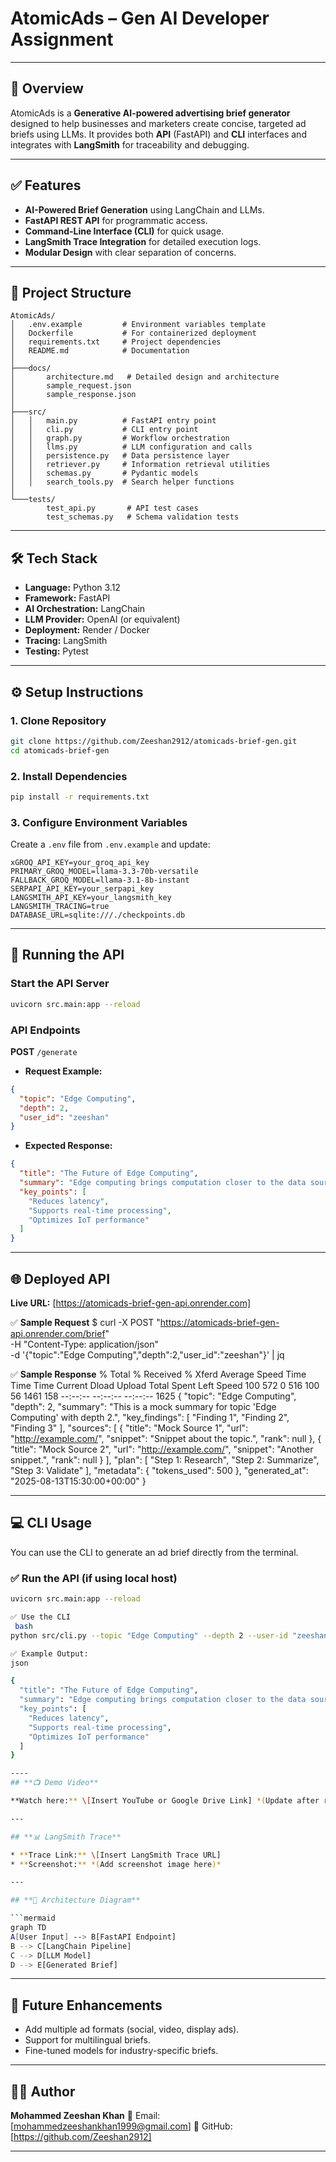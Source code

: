 # **AtomicAds – Gen AI Developer Assignment**

---

## **📌 Overview**

AtomicAds is a **Generative AI-powered advertising brief generator** designed to help businesses and marketers create concise, targeted ad briefs using LLMs. It provides both **API** (FastAPI) and **CLI** interfaces and integrates with **LangSmith** for traceability and debugging.

---

## **✅ Features**

* **AI-Powered Brief Generation** using LangChain and LLMs.
* **FastAPI REST API** for programmatic access.
* **Command-Line Interface (CLI)** for quick usage.
* **LangSmith Trace Integration** for detailed execution logs.
* **Modular Design** with clear separation of concerns.

---

## **📂 Project Structure**

```
AtomicAds/
│   .env.example         # Environment variables template
│   Dockerfile           # For containerized deployment
│   requirements.txt     # Project dependencies
│   README.md            # Documentation
│
├───docs/
│       architecture.md   # Detailed design and architecture
│       sample_request.json
│       sample_response.json
│
├───src/
│   │   main.py          # FastAPI entry point
│   │   cli.py           # CLI entry point
│   │   graph.py         # Workflow orchestration
│   │   llms.py          # LLM configuration and calls
│   │   persistence.py   # Data persistence layer
│   │   retriever.py     # Information retrieval utilities
│   │   schemas.py       # Pydantic models
│   │   search_tools.py  # Search helper functions
│
└───tests/
        test_api.py       # API test cases
        test_schemas.py   # Schema validation tests
```

---

## **🛠 Tech Stack**

* **Language:** Python 3.12
* **Framework:** FastAPI
* **AI Orchestration:** LangChain
* **LLM Provider:** OpenAI (or equivalent)
* **Deployment:** Render / Docker
* **Tracing:** LangSmith
* **Testing:** Pytest

---

## **⚙️ Setup Instructions**

### **1. Clone Repository**

```bash
git clone https://github.com/Zeeshan2912/atomicads-brief-gen.git
cd atomicads-brief-gen
```

### **2. Install Dependencies**

```bash
pip install -r requirements.txt
```

### **3. Configure Environment Variables**

Create a `.env` file from `.env.example` and update:

```
xGROQ_API_KEY=your_groq_api_key
PRIMARY_GROQ_MODEL=llama-3.3-70b-versatile
FALLBACK_GROQ_MODEL=llama-3.1-8b-instant
SERPAPI_API_KEY=your_serpapi_key
LANGSMITH_API_KEY=your_langsmith_key
LANGSMITH_TRACING=true
DATABASE_URL=sqlite:///./checkpoints.db

```

---

## **🚀 Running the API**

### **Start the API Server**

```bash
uvicorn src.main:app --reload
```

### **API Endpoints**

**POST** `/generate`

* **Request Example:**

```json
{
  "topic": "Edge Computing",
  "depth": 2,
  "user_id": "zeeshan"
}
```

* **Expected Response:**

```json
{
  "title": "The Future of Edge Computing",
  "summary": "Edge computing brings computation closer to the data source for faster processing...",
  "key_points": [
    "Reduces latency",
    "Supports real-time processing",
    "Optimizes IoT performance"
  ]
}

```

---

## **🌐 Deployed API**

**Live URL:** [https://atomicads-brief-gen-api.onrender.com]

✅ **Sample Request**
 $ curl -X POST "https://atomicads-brief-gen-api.onrender.com/brief" \
-H "Content-Type: application/json" \
-d '{"topic":"Edge Computing","depth":2,"user_id":"zeeshan"}' | jq

✅ **Sample Response**
  % Total    % Received % Xferd  Average Speed   Time    Time     Time  Current
                                 Dload  Upload   Total   Spent    Left  Speed
100   572    0   516  100    56   1461    158 --:--:-- --:--:-- --:--:--  1625
{
  "topic": "Edge Computing",
  "depth": 2,
  "summary": "This is a mock summary for topic 'Edge Computing' with depth 2.",
  "key_findings": [
    "Finding 1",
    "Finding 2",
    "Finding 3"
  ],
  "sources": [
    {
      "title": "Mock Source 1",
      "url": "http://example.com/",
      "snippet": "Snippet about the topic.",
      "rank": null
    },
    {
      "title": "Mock Source 2",
      "url": "http://example.com/",
      "snippet": "Another snippet.",
      "rank": null
    }
  ],
  "plan": [
    "Step 1: Research",
    "Step 2: Summarize",
    "Step 3: Validate"
  ],
  "metadata": {
    "tokens_used": 500
  },
  "generated_at": "2025-08-13T15:30:00+00:00"
}

---

## 💻 **CLI Usage**

You can use the CLI to generate an ad brief directly from the terminal.

### ✅ Run the API (if using local host)
```bash
uvicorn src.main:app --reload

✅ Use the CLI
 bash
python src/cli.py --topic "Edge Computing" --depth 2 --user-id "zeeshan"

✅ Example Output:
json

{
  "title": "The Future of Edge Computing",
  "summary": "Edge computing brings computation closer to the data source for faster processing...",
  "key_points": [
    "Reduces latency",
    "Supports real-time processing",
    "Optimizes IoT performance"
  ]
}

----
## **📺 Demo Video**

**Watch here:** \[Insert YouTube or Google Drive Link] *(Update after recording)*

---

## **📊 LangSmith Trace**

* **Trace Link:** \[Insert LangSmith Trace URL]
* **Screenshot:** *(Add screenshot image here)*

---

## **📐 Architecture Diagram**

```mermaid
graph TD
A[User Input] --> B[FastAPI Endpoint]
B --> C[LangChain Pipeline]
C --> D[LLM Model]
D --> E[Generated Brief]
```

---

## **🔮 Future Enhancements**

* Add multiple ad formats (social, video, display ads).
* Support for multilingual briefs.
* Fine-tuned models for industry-specific briefs.

---

## **👨‍💻 Author**

**Mohammed Zeeshan Khan**
📧 Email: \[mohammedzeeshankhan1999@gmail.com]
🔗 GitHub: \[https://github.com/Zeeshan2912]

---


